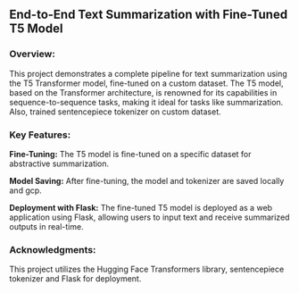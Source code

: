 ## End-to-End Text Summarization with Fine-Tuned T5 Model

### Overview:

This project demonstrates a complete pipeline for text summarization using the T5 Transformer model, fine-tuned on a custom dataset. 
The T5 model, based on the Transformer architecture, is renowned for its capabilities in sequence-to-sequence tasks, making it ideal for tasks like summarization.
Also, trained sentencepiece tokenizer on custom dataset.

### Key Features:

**Fine-Tuning:** The T5 model is fine-tuned on a specific dataset for abstractive summarization.

**Model Saving:** After fine-tuning, the model and tokenizer are saved locally and gcp.

**Deployment with Flask:** The fine-tuned T5 model is deployed as a web application using Flask, allowing users to input text and receive summarized outputs in real-time.

### Acknowledgments:

This project utilizes the Hugging Face Transformers library, sentencepiece tokenizer and Flask for deployment.
